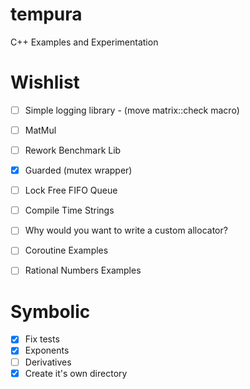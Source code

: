 # tempura
C++ Examples and Experimentation

# Wishlist
- [ ] Simple logging library - (move matrix::check macro)
- [ ] MatMul

- [ ] Rework Benchmark Lib
- [x] Guarded (mutex wrapper)
- [ ] Lock Free FIFO Queue
- [ ] Compile Time Strings

- [ ] Why would you want to write a custom allocator?
- [ ] Coroutine Examples
- [ ] Rational Numbers Examples

# Symbolic
- [x] Fix tests
- [x] Exponents
- [ ] Derivatives
- [x] Create it's own directory
